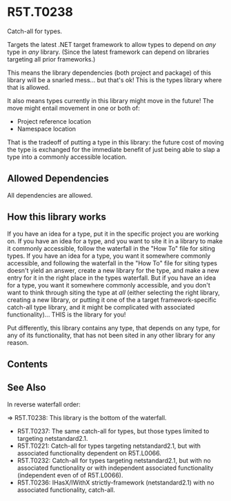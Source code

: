 # R5T.T0238
Catch-all for types.

Targets the latest .NET target framework to allow types to depend on *any* type in *any* library. (Since the latest framework can depend on libraries targeting all prior frameworks.)

This means the library dependencies (both project and package) of this library will be a snarled mess... but that's ok! This is the types library where that is allowed.

It also means types currently in this library might move in the future! The move might entail movement in one or both of:

* Project reference location
* Namespace location

That is the tradeoff of putting a type in this library: the future cost of moving the type is exchanged for the immediate benefit of just being able to slap a type into a commonly accessible location.


## Allowed Dependencies

All dependencies are allowed.


## How this library works

If you have an idea for a type, put it in the specific project you are working on.
If you have an idea for a type, and you want to site it in a library to make it commonly accessible, follow the waterfall in the "How To" file for siting types.
If you have an idea for a type, you want it somewhere commonly accessible, and following the waterfall in the "How To" file for siting types doesn't yield an answer, create a new library for the type, and make a new entry for it in the right place in the types waterfall.
But if you have an idea for a type, you want it somewhere commonly accessible, and you don't want to think through siting the type at *all* (either selecting the right library, creating a new library, or putting it one of the a target framework-specific catch-all type library, and it might be complicated with associated functionality)... THIS is the library for you!

Put differently, this library contains any type, that depends on any type, for any of its functionality, that has not been sited in any other library for any reason.


## Contents




## See Also

In reverse waterfall order:

=> R5T.T0238: This library is the bottom of the waterfall.
* R5T.T0237: The same catch-all for types, but those types limited to targeting netstandard2.1.
* R5T.T0221: Catch-all for types targeting netstandard2.1, but with associated functionality dependent on R5T.L0066.
* R5T.T0232: Catch-all for types targeting netstandard2.1, but with no associated functionality or with independent associated functionality (independent even of of R5T.L0066).
* R5T.T0236: IHasX/IWithX strictly-framework (netstandard2.1) with no associated functionality, catch-all.
